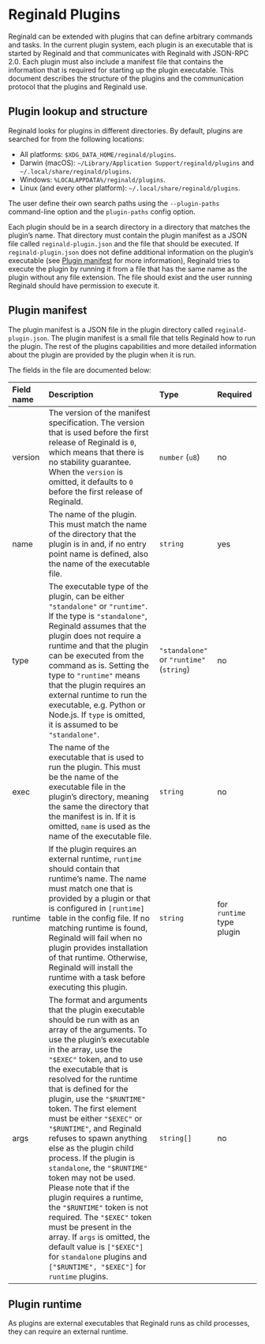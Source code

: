 # Reginald Plugins

Reginald can be extended with plugins that can define arbitrary commands and
tasks. In the current plugin system, each plugin is an executable that is
started by Reginald and that communicates with Reginald with JSON-RPC 2.0. Each
plugin must also include a manifest file that contains the information that is
required for starting up the plugin executable. This document describes the
structure of the plugins and the communication protocol that the plugins and
Reginald use.

## Plugin lookup and structure

Reginald looks for plugins in different directories. By default, plugins are
searched for from the following locations:

- All platforms: `$XDG_DATA_HOME/reginald/plugins`.
- Darwin (macOS): `~/Library/Application Support/reginald/plugins` and
  `~/.local/share/reginald/plugins`.
- Windows: `%LOCALAPPDATA%/reginald/plugins`.
- Linux (and every other platform): `~/.local/share/reginald/plugins`.

The user define their own search paths using the `--plugin-paths` command-line
option and the `plugin-paths` config option.

Each plugin should be in a search directory in a directory that matches the
plugin’s name. That directory must contain the plugin manifest as a JSON file
called `reginald-plugin.json` and the file that should be executed. If
`reginald-plugin.json` does not define additional information on the plugin’s
executable (see [Plugin manifest](#plugin-manifest) for more information),
Reginald tries to execute the plugin by running it from a file that has the same
name as the plugin without any file extension. The file should exist and the
user running Reginald should have permission to execute it.

## Plugin manifest

The plugin manifest is a JSON file in the plugin directory called
`reginald-plugin.json`. The plugin manifest is a small file that tells Reginald
how to run the plugin. The rest of the plugins capabilities and more detailed
information about the plugin are provided by the plugin when it is run.

The fields in the file are documented below:

| Field name | Description                                                                                                                                                                                                                                                                                                                                                                                                                                                                                                                                                                                                                                                                                                                                                                                   | Type                                     | Required                  |
| :--------- | :-------------------------------------------------------------------------------------------------------------------------------------------------------------------------------------------------------------------------------------------------------------------------------------------------------------------------------------------------------------------------------------------------------------------------------------------------------------------------------------------------------------------------------------------------------------------------------------------------------------------------------------------------------------------------------------------------------------------------------------------------------------------------------------------- | :--------------------------------------- | :------------------------ |
| version    | The version of the manifest specification. The version that is used before the first release of Reginald is `0`, which means that there is no stability guarantee. When the `version` is omitted, it defaults to `0` before the first release of Reginald.                                                                                                                                                                                                                                                                                                                                                                                                                                                                                                                                    | `number` (`u8`)                          | no                        |
| name       | The name of the plugin. This must match the name of the directory that the plugin is in and, if no entry point name is defined, also the name of the executable file.                                                                                                                                                                                                                                                                                                                                                                                                                                                                                                                                                                                                                         | `string`                                 | yes                       |
| type       | The executable type of the plugin, can be either `"standalone"` or `"runtime"`. If the type is `"standalone"`, Reginald assumes that the plugin does not require a runtime and that the plugin can be executed from the command as is. Setting the type to `"runtime"` means that the plugin requires an external runtime to run the executable, e.g. Python or Node.js. If `type` is omitted, it is assumed to be `"standalone"`.                                                                                                                                                                                                                                                                                                                                                            | `"standalone"` or `"runtime"` (`string`) | no                        |
| exec       | The name of the executable that is used to run the plugin. This must be the name of the executable file in the plugin’s directory, meaning the same the directory that the manifest is in. If it is omitted, `name` is used as the name of the executable file.                                                                                                                                                                                                                                                                                                                                                                                                                                                                                                                               | `string`                                 | no                        |
| runtime    | If the plugin requires an external runtime, `runtime` should contain that runtime’s name. The name must match one that is provided by a plugin or that is configured in `[runtime]` table in the config file. If no matching runtime is found, Reginald will fail when no plugin provides installation of that runtime. Otherwise, Reginald will install the runtime with a task before executing this plugin.                                                                                                                                                                                                                                                                                                                                                                                | `string`                                 | for `runtime` type plugin |
| args       | The format and arguments that the plugin executable should be run with as an array of the arguments. To use the plugin’s executable in the array, use the `"$EXEC"` token, and to use the executable that is resolved for the runtime that is defined for the plugin, use the `"$RUNTIME"` token. The first element must be either `"$EXEC"` or `"$RUNTIME"`, and Reginald refuses to spawn anything else as the plugin child process. If the plugin is `standalone`, the `"$RUNTIME"` token may not be used. Please note that if the plugin requires a runtime, the `"$RUNTIME"` token is not required. The `"$EXEC"` token must be present in the array. If `args` is omitted, the default value is `["$EXEC"]` for `standalone` plugins and `["$RUNTIME", "$EXEC"]` for `runtime` plugins. | `string[]`                               | no                        |

## Plugin runtime

As plugins are external executables that Reginald runs as child processes, they
can require an external runtime.
